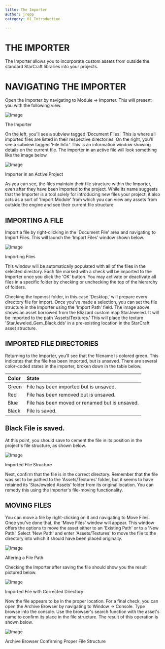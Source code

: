 ```yaml
---
title: The Importer
author: jrepp
category: 01_Introduction

---
```

THE IMPORTER
============

The Importer allows you to incorporate custom assets from outside the
standard StarCraft libraries into your projects.

NAVIGATING THE IMPORTER
=======================

Open the Importer by navigating to Module -\> Importer. This will
present you with the following view.

![Image](./resources/014_The_Importer01.png)

The Importer

On the left, you'll see a subview tagged 'Document Files.' This is where
all imported files are listed in their respective directories. On the
right, you'll see a subview tagged 'File Info.' This is an information
window showing details on the current file. The importer in an active
file will look something like the image below.

![Image](./resources/014_The_Importer02.png)

Importer in an Active Project

As you can see, the files maintain their file structure within the
Importer, even after they have been imported to the project. While its
name suggests that the Importer is a tool solely for introducing new
files your project, it also acts as a sort of 'Import Module' from which
you can view any assets from outside the engine and see their current
file structure.

IMPORTING A FILE
----------------

Import a file by right-clicking in the 'Document File' area and
navigating to Import Files. This will launch the 'Import Files' window
shown below.

![Image](./resources/014_The_Importer03.png)

Importing Files

This window will be automatically populated with all of the files in the
selected directory. Each file marked with a check will be imported to
the Importer once you click the 'OK' button. You may activate or
deactivate all files in a specific folder by checking or unchecking the
top of the hierarchy of folders.

Checking the topmost folder, in this case 'Desktop,' will prepare every
directory file for import. Once you've made a selection, you can set the
file structure in the Importer using the 'Import Path' field. The image
above shows an asset borrowed from the Blizzard custom map StarJeweled.
It will be imported to the path 'Assets/Textures.' This will place the
texture 'StarJeweled\_Gem\_Black.dds' in a pre-existing location in the
StarCraft asset structure.

IMPORTED FILE DIRECTORIES
-------------------------

Returning to the Importer, you'll see that the filename is colored
green. This indicates that the file has been imported, but is unsaved.
There are several color-coded states in the importer, broken down in the
table below.

| Color | State                                          |
| :---- | :--------------------------------------------- |
| Green | File has been imported but is unsaved.         |
| Red   | File has been removed but is unsaved.          |
| Blue  | File has been moved or renamed but is unsaved. |
| Black | File is saved.                                 |

  Black     File is saved.
  ------------------------------------------------------------

At this point, you should save to cement the file in its position in the
project's file structure, as shown below.

![Image](./resources/014_The_Importer04.png)

Imported File Structure

Next, confirm that the file is in the correct directory. Remember that
the file was set to be pathed to the 'Assets/Textures' folder, but it
seems to have retained its 'StarJeweled Assets' folder from its original
location. You can remedy this using the Importer's file-moving
functionality.

MOVING FILES
------------

You can move a file by right-clicking on it and navigating to Move
Files. Once you've done that, the 'Move Files' window will appear. This
window offers the options to move the asset either to an 'Existing Path'
or to a 'New Path.' Select 'New Path' and enter 'Assets/Textures' to
move the file to the directory into which it should have been placed
originally.

![Image](./resources/014_The_Importer05.png)

Altering a File Path

Checking the Importer after saving the file should show you the result
pictured below.

![Image](./resources/014_The_Importer06.png)

Imported File with Corrected Directory

Now the file appears to be in the proper location. For a final check,
you can open the Archive Browser by navigating to Window -\> Console.
Type browse into the console. Use the browser's search function with the
asset's name to confirm its place in the file structure. The result of
this operation is shown below.

![Image](./resources/014_The_Importer07.png)

Archive Browser Confirming Proper File Structure
